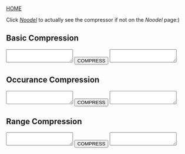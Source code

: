 [HOME](README.md)

Click [_Noodel_](https://tkellehe.github.io/noodel/compressor.html) to actually see the compressor if not on the _Noodel_ page:)


<script src="https://code.jquery.com/jquery-3.1.1.min.js" integrity="sha256-hVVnYaiADRTO2PzUGmuLJr8BLUSjGIZsDYGmIJLv2b8=" crossorigin="anonymous"></script>

<script src="src/js/pipe.js"></script>
<script src="src/js/props.js"></script>
<script src="src/js/token.js"></script>
<script src="src/js/path.js"></script>
<script src="src/js/characters.js"></script>
<script src="src/js/types.js"></script>
<script src="src/noodel.js"></script>
<script src="src/noodel-basic_array.js"></script>
<script src="src/noodel-basic_cast.js"></script>
<script src="src/noodel-basic_operands.js"></script>
<script src="src/noodel-basic_pipe.js"></script>
<script src="src/noodel-basic_print.js"></script>
<script src="src/noodel-literals.js"></script>
<script src="src/noodel-loops.js"></script>

<link rel="stylesheet" type="text/css" href="docs.css">
<script type="text/javascript" src="docs.js"></script>

## Basic Compression

<div class="noodel-compressor_basic">
<textarea id="text-basic"></textarea>
<button onclick="$('#compressed-basic').val(characters.compress_basic($('#text-basic').val()))">COMPRESS</button>
<textarea id="compressed-basic"></textarea>
</div>

## Occurance Compression

<div class="noodel-compressor_occur">
<textarea id="text-occur"></textarea>
<button onclick="var o = characters.compress_occur($('#text-occur').val()); $('#compressed-occur').val(o.key+'\n'+o.compressed)">COMPRESS</button>
<textarea id="compressed-occur"></textarea>
</div>

## Range Compression

<div class="noodel-compressor_range">
<textarea id="text-range"></textarea>
<button onclick="$('#compressed-range').val(characters.compress_range($('#text-range').val()))">COMPRESS</button>
<textarea id="compressed-range"></textarea>
</div>
